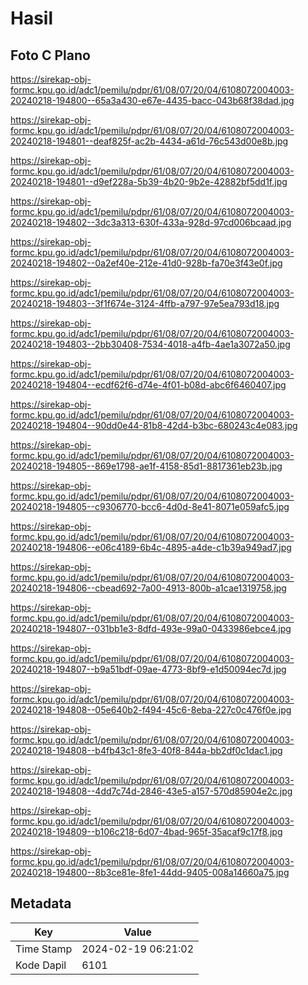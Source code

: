 # Hasil

## Foto C Plano

https://sirekap-obj-formc.kpu.go.id/adc1/pemilu/pdpr/61/08/07/20/04/6108072004003-20240218-194800--65a3a430-e67e-4435-bacc-043b68f38dad.jpg

https://sirekap-obj-formc.kpu.go.id/adc1/pemilu/pdpr/61/08/07/20/04/6108072004003-20240218-194801--deaf825f-ac2b-4434-a61d-76c543d00e8b.jpg

https://sirekap-obj-formc.kpu.go.id/adc1/pemilu/pdpr/61/08/07/20/04/6108072004003-20240218-194801--d9ef228a-5b39-4b20-9b2e-42882bf5dd1f.jpg

https://sirekap-obj-formc.kpu.go.id/adc1/pemilu/pdpr/61/08/07/20/04/6108072004003-20240218-194802--3dc3a313-630f-433a-928d-97cd006bcaad.jpg

https://sirekap-obj-formc.kpu.go.id/adc1/pemilu/pdpr/61/08/07/20/04/6108072004003-20240218-194802--0a2ef40e-212e-41d0-928b-fa70e3f43e0f.jpg

https://sirekap-obj-formc.kpu.go.id/adc1/pemilu/pdpr/61/08/07/20/04/6108072004003-20240218-194803--3f1f674e-3124-4ffb-a797-97e5ea793d18.jpg

https://sirekap-obj-formc.kpu.go.id/adc1/pemilu/pdpr/61/08/07/20/04/6108072004003-20240218-194803--2bb30408-7534-4018-a4fb-4ae1a3072a50.jpg

https://sirekap-obj-formc.kpu.go.id/adc1/pemilu/pdpr/61/08/07/20/04/6108072004003-20240218-194804--ecdf62f6-d74e-4f01-b08d-abc6f6460407.jpg

https://sirekap-obj-formc.kpu.go.id/adc1/pemilu/pdpr/61/08/07/20/04/6108072004003-20240218-194804--90dd0e44-81b8-42d4-b3bc-680243c4e083.jpg

https://sirekap-obj-formc.kpu.go.id/adc1/pemilu/pdpr/61/08/07/20/04/6108072004003-20240218-194805--869e1798-ae1f-4158-85d1-8817361eb23b.jpg

https://sirekap-obj-formc.kpu.go.id/adc1/pemilu/pdpr/61/08/07/20/04/6108072004003-20240218-194805--c9306770-bcc6-4d0d-8e41-8071e059afc5.jpg

https://sirekap-obj-formc.kpu.go.id/adc1/pemilu/pdpr/61/08/07/20/04/6108072004003-20240218-194806--e06c4189-6b4c-4895-a4de-c1b39a949ad7.jpg

https://sirekap-obj-formc.kpu.go.id/adc1/pemilu/pdpr/61/08/07/20/04/6108072004003-20240218-194806--cbead692-7a00-4913-800b-a1cae1319758.jpg

https://sirekap-obj-formc.kpu.go.id/adc1/pemilu/pdpr/61/08/07/20/04/6108072004003-20240218-194807--031bb1e3-8dfd-493e-99a0-0433986ebce4.jpg

https://sirekap-obj-formc.kpu.go.id/adc1/pemilu/pdpr/61/08/07/20/04/6108072004003-20240218-194807--b9a51bdf-09ae-4773-8bf9-e1d50094ec7d.jpg

https://sirekap-obj-formc.kpu.go.id/adc1/pemilu/pdpr/61/08/07/20/04/6108072004003-20240218-194808--05e640b2-f494-45c6-8eba-227c0c476f0e.jpg

https://sirekap-obj-formc.kpu.go.id/adc1/pemilu/pdpr/61/08/07/20/04/6108072004003-20240218-194808--b4fb43c1-8fe3-40f8-844a-bb2df0c1dac1.jpg

https://sirekap-obj-formc.kpu.go.id/adc1/pemilu/pdpr/61/08/07/20/04/6108072004003-20240218-194808--4dd7c74d-2846-43e5-a157-570d85904e2c.jpg

https://sirekap-obj-formc.kpu.go.id/adc1/pemilu/pdpr/61/08/07/20/04/6108072004003-20240218-194809--b106c218-6d07-4bad-965f-35acaf9c17f8.jpg

https://sirekap-obj-formc.kpu.go.id/adc1/pemilu/pdpr/61/08/07/20/04/6108072004003-20240218-194800--8b3ce81e-8fe1-44dd-9405-008a14660a75.jpg


## Metadata

| Key        | Value               |
| ---------- | ------------------- |
| Time Stamp | 2024-02-19 06:21:02 |
| Kode Dapil | 6101                |



